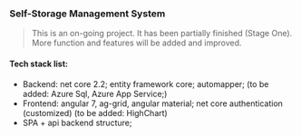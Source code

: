 ### Self-Storage Management System

> This is an on-going project. It has been partially finished (Stage One). More function and features will be added and improved. 

#### Tech stack list: 
- Backend:  net core 2.2; entity framework core; automapper; (to be added: Azure Sql, Azure App Service;) 
- Frontend: angular 7, ag-grid,  angular material; net core authentication (customized)  (to be added: HighChart)
- SPA + api backend structure; 

